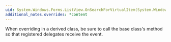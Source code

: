 ```yaml
---
uid: System.Windows.Forms.ListView.OnSearchForVirtualItem(System.Windows.Forms.SearchForVirtualItemEventArgs)
additional_notes.overrides: *content
---
```


<p>When overriding <xref href="System.Windows.Forms.ListView.OnSearchForVirtualItem(System.Windows.Forms.SearchForVirtualItemEventArgs)"></xref> in a derived class, be sure to call the base class's <xref href="System.Windows.Forms.ListView.OnSearchForVirtualItem(System.Windows.Forms.SearchForVirtualItemEventArgs)"></xref> method so that registered delegates receive the event.</p>


